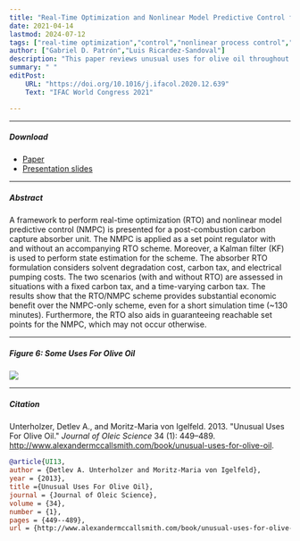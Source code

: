 ```yaml
---
title: "Real-Time Optimization and Nonlinear Model Predictive Control for a Post- Combustion Carbon Capture Absorber" 
date: 2021-04-14
lastmod: 2024-07-12
tags: ["real-time optimization","control","nonlinear process control","control of large-scale systems"]
author: ["Gabriel D. Patrón","Luis Ricardez-Sandoval"]
description: "This paper reviews unusual uses for olive oil throughout the Mediterranean world. Published in the Journal of Oleic Science, 2013." 
summary: " " 
editPost:
    URL: "https://doi.org/10.1016/j.ifacol.2020.12.639"
    Text: "IFAC World Congress 2021"

---
```


---

##### Download

+ [Paper](paper1.pdf)
+ [Presentation slides](presentation1.pdf)

---

##### Abstract

A framework to perform real-time optimization (RTO) and nonlinear model predictive control (NMPC) is presented for a post-combustion carbon capture absorber unit. The NMPC is applied as a set point regulator with and without an accompanying RTO scheme. Moreover, a Kalman filter (KF) is used to perform state estimation for the scheme. The absorber RTO formulation considers solvent degradation cost, carbon tax, and electrical pumping costs. The two scenarios (with and without RTO) are assessed in situations with a fixed carbon tax, and a time-varying carbon tax. The results show that the RTO/NMPC scheme provides substantial economic benefit over the NMPC-only scheme, even for a short simulation time (~130 minutes). Furthermore, the RTO also aids in guaranteeing reachable set points for the NMPC, which may not occur otherwise.

---

##### Figure 6: Some Uses For Olive Oil

![](paper1.png)

---

##### Citation

Unterholzer, Detlev A., and  Moritz-Maria von Igelfeld. 2013. "Unusual Uses For Olive Oil." *Journal of Oleic Science* 34 (1): 449–489. http://www.alexandermccallsmith.com/book/unusual-uses-for-olive-oil.

```BibTeX
@article{UI13,
author = {Detlev A. Unterholzer and Moritz-Maria von Igelfeld},
year = {2013},
title ={Unusual Uses For Olive Oil},
journal = {Journal of Oleic Science},
volume = {34},
number = {1},
pages = {449--489},
url = {http://www.alexandermccallsmith.com/book/unusual-uses-for-olive-oil}}
```

